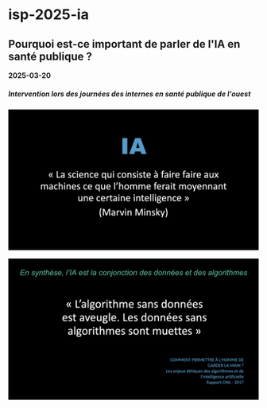 # isp-2025-ia

## Pourquoi est-ce important de parler de l'IA en santé publique ?

**2025-03-20**

##### Intervention lors des journées des internes en santé publique de l'ouest


![Minsky](docs/jpeg/gpr_1_isp_intro_ia__brest_2025-03-20_dark.002.jpeg)

![Minsky](docs/jpeg/gpr_1_isp_intro_ia__brest_2025-03-20_dark.016.jpeg)
